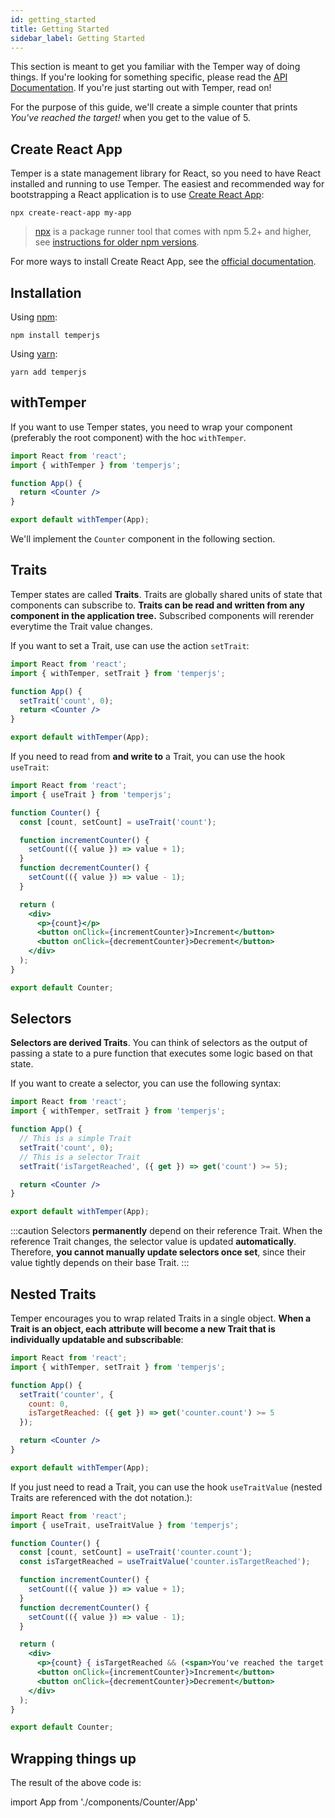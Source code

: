```yaml
---
id: getting_started
title: Getting Started
sidebar_label: Getting Started
---
```


This section is meant to get you familiar with the Temper way of doing things.
If you're looking for something specific, please read the [API Documentation](api_documentation). If you're just starting out with Temper, read on!

For the purpose of this guide, we'll create a simple counter that prints _You've reached the target!_ when you get to the value of 5.

## Create React App
Temper is a state management library for React, so you need to have React installed and running to use Temper. The easiest and recommended way for bootstrapping a React application is to use [Create React App](https://github.com/facebook/create-react-app#creating-an-app):

```shell
npx create-react-app my-app
```

> [npx](https://medium.com/@maybekatz/introducing-npx-an-npm-package-runner-55f7d4bd282b) is a package runner tool that comes with npm 5.2+ and higher, see [instructions for older npm versions](https://gist.github.com/gaearon/4064d3c23a77c74a3614c498a8bb1c5f).

For more ways to install Create React App, see the [official documentation](https://github.com/facebook/create-react-app#creating-an-app).

## Installation

Using [npm](https://www.npmjs.com/get-npm):
```shell
npm install temperjs
```

Using [yarn](https://classic.yarnpkg.com/en/docs/install/):

```shell
yarn add temperjs
```

## withTemper

If you want to use Temper states, you need to wrap your component (preferably the root component) with the hoc `withTemper`.

```jsx {8}
import React from 'react';
import { withTemper } from 'temperjs';

function App() {
  return <Counter />
}

export default withTemper(App);
```

We'll implement the `Counter` component in the following section.

## Traits

Temper states are called **Traits**.
Traits are globally shared units of state that components can subscribe to.
**Traits can be read and written from any component in the application tree.**
Subscribed components will rerender everytime the Trait value changes.

If you want to set a Trait, use can use the action `setTrait`:

```jsx {5}
import React from 'react';
import { withTemper, setTrait } from 'temperjs';

function App() {
  setTrait('count', 0);
  return <Counter />
}

export default withTemper(App);
```

If you need to read from **and write to** a Trait, you can use the hook `useTrait`:

```jsx {5}
import React from 'react';
import { useTrait } from 'temperjs';

function Counter() {
  const [count, setCount] = useTrait('count');

  function incrementCounter() {
    setCount(({ value }) => value + 1);
  }
  function decrementCounter() {
    setCount(({ value }) => value - 1);
  }

  return (
    <div>
      <p>{count}</p>
      <button onClick={incrementCounter}>Increment</button>
      <button onClick={decrementCounter}>Decrement</button>
    </div>
  );
}

export default Counter;

```

## Selectors

**Selectors are derived Traits**. You can think of selectors as the output of passing a state to a pure function that executes some logic based on that state.

If you want to create a selector, you can use the following syntax:

```jsx {8}
import React from 'react';
import { withTemper, setTrait } from 'temperjs';

function App() {
  // This is a simple Trait
  setTrait('count', 0);
  // This is a selector Trait
  setTrait('isTargetReached', ({ get }) => get('count') >= 5);

  return <Counter />
}

export default withTemper(App);
```

:::caution
Selectors **permanently** depend on their reference Trait.
When the reference Trait changes, the selector value is updated **automatically**.
Therefore, **you cannot manually update selectors once set**, since their value tightly depends on their base Trait.
:::

## Nested Traits

Temper encourages you to wrap related Traits in a single object.
**When a Trait is an object, each attribute will become a new Trait that is individually updatable and subscribable**:

```jsx {5-8}
import React from 'react';
import { withTemper, setTrait } from 'temperjs';

function App() {
  setTrait('counter', {
    count: 0,
    isTargetReached: ({ get }) => get('counter.count') >= 5
  });

  return <Counter />
}

export default withTemper(App);
```

If you just need to read a Trait, you can use the hook `useTraitValue` (nested Traits are referenced with the dot notation.):

```jsx {6}
import React from 'react';
import { useTrait, useTraitValue } from 'temperjs';

function Counter() {
  const [count, setCount] = useTrait('counter.count');
  const isTargetReached = useTraitValue('counter.isTargetReached');

  function incrementCounter() {
    setCount(({ value }) => value + 1);
  }
  function decrementCounter() {
    setCount(({ value }) => value - 1);
  }

  return (
    <div>
      <p>{count} { isTargetReached && (<span>You've reached the target!</span>)}</p>
      <button onClick={incrementCounter}>Increment</button>
      <button onClick={decrementCounter}>Decrement</button>
    </div>
  );
}

export default Counter;

```

## Wrapping things up

The result of the above code is:

import App from './components/Counter/App'

<App />

